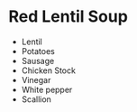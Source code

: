 # Red Lentil Soup

* Lentil
* Potatoes
* Sausage
* Chicken Stock
* Vinegar
* White pepper
* Scallion
